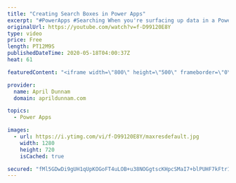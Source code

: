 ```yaml
---
title: "Creating Search Boxes in Power Apps"
excerpt: "#PowerApps #Searching When you're surfacing up data in a Power App you'll probably need a way to search through all of the items.  In this video I walk through how to create a search box and use it to filter items in a gallery.  I show two different ways to interact with the search box.  Concepts Covered"
originalUrl: https://youtube.com/watch?v=f-D99120E8Y
type: video
price: Free
length: PT12M9S
publishedDateTime: 2020-05-18T04:00:37Z
heat: 61

featuredContent: "<iframe width=\"800\" height=\"500\" frameborder=\"0\" src=\"https://www.youtube.com/embed/f-D99120E8Y\" allow=\"accelerometer; autoplay; encrypted-media; gyroscope; picture-in-picture\" allowfullscreen></iframe>"

provider:
  name: April Dunnam
  domain: aprildunnam.com

topics:
  - Power Apps

images:
  - url: https://i.ytimg.com/vi/f-D99120E8Y/maxresdefault.jpg
    width: 1280
    height: 720
    isCached: true

secured: "fMl5GDwDi9gUH1qUpKOGoFT4uLOB+u38NOGgtscKHpcSMaI7+blPUHF7kFtr1SIIFRVWiKoJwVwkrIS+VT7pXTbY4ow1jPwetB09iNBZWCka9oTqlkiuqx06KeesmhNIuw/f4oINiLWLtey41tzCQqFlEoiwUHNQ0RW5VhNukkntO674z3wJmZDsUKkf6u57+ujsv9IWxjtYqW8OHwLS41B46jIqk6e8k0ofoTkYT5kypLkPiWt/YhTf78ZkBhG3BgQI1Ee1Sqt9XEwi7W74AuFIcx52j2L6VJkV6je+Q5iPIz9ceoxm1YAyj+2vfLtOUeQf7FPbIVLPvtg5szdV1OSzYZBQ288lrf0YvZ6zpGTHxQOKaidrHR5dow6/UXP9ds1FmZYe6uN0zKxuvqWi8y3NgExg1VOPCrMeOUISWmQ=;zFpuvYNxu2h/4jsFouNO2A=="
---
```


